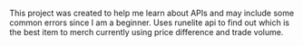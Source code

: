 This project was created to help me learn about APIs and may include some common errors since I am a beginner.
Uses runelite api to find out which is the best item to merch currently using price difference and trade volume.